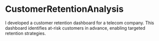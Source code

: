 # CustomerRetentionAnalysis
I developed a customer retention dashboard for a telecom company. This dashboard identifies at-risk customers in advance, enabling targeted retention strategies.
